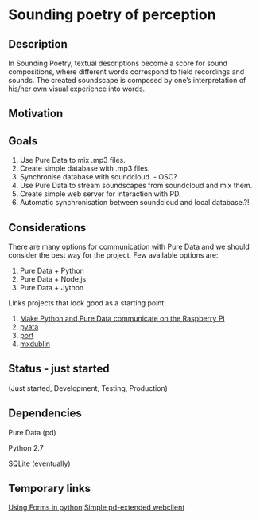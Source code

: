 Sounding poetry of perception
=============================

## Description

In Sounding Poetry, textual descriptions become a score for sound compositions, where different words correspond to field recordings and sounds. The created soundscape is composed by one’s interpretation of his/her own visual experience into words.

## Motivation

## Goals

1. Use Pure Data to mix .mp3 files.
2. Create simple database with .mp3 files.
3. Synchronise database with soundcloud. - OSC?
4. Use Pure Data to stream soundscapes from soundcloud and mix them.
5. Create simple web server for interaction with PD.
6. Automatic synchronisation between soundcloud and local database.?!

## Considerations

There are many options for communication with Pure Data and we should consider the best way for the project.
Few available options are:

1. Pure Data + Python
2. Pure Data + Node.js
3. Pure Data + Jython

Links projects that look good as a starting point:

1. [Make Python and Pure Data communicate on the Raspberry Pi](http://guitarextended.wordpress.com/2012/11/03/make-python-and-pure-data-communicate-on-the-raspberry-pi/)
2. [pyata](https://code.google.com/p/pyata/)
3. [port](https://github.com/thisconnect/port/blob/master/readme.md)
4. [mxdublin](http://www.le-son666.com/software/mxdublin/download.html)

## Status - just started

(Just started, Development, Testing, Production)

## Dependencies

Pure Data (pd)

Python 2.7

SQLite (eventually)

## Temporary links

[Using Forms in python](http://raspberrywebserver.com/cgiscripting/web-forms-with-python.html)
[Simple pd-extended webclient](http://puredata.info/docs/tutorials/SimplePdExtendedWebclient)
